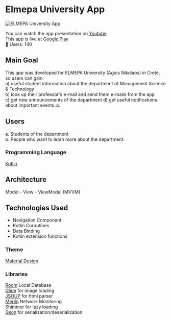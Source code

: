 # Elmepa University App

![ELMEPA University App](https://user-images.githubusercontent.com/64270931/98338632-227cbe00-2013-11eb-8283-9ff5ade07f5c.png)

You can watch the app presentation on [Youtube](https://youtu.be/FQGB7BWJGSI). <br/>
This app is live at [Google Play](https://play.google.com/store/apps/details?id=com.stathis.elmepaunivapp) <br/>
🧍 Users: 140

## Main Goal

This app was developed for ELMEPA University (Agios Nikolaos) in Crete, so users can gain:<br/>
a) useful student information about the department of Management Science & Technology <br/>
b) look up their professor's e-mail and send them e-mails from the app <br/>
c) get new announcements of the department
d) get useful notifications about important events 🔜

## Users

a. Students of the department <br/>
b. People who want to learn more about the department.

### Programming Language 

[Kotlin](https://kotlinlang.org/)

## Architecture
Model - View - ViewModel (MVVM)

## Technologies Used
- Navigation Component <br/>
- Kotlin Coroutines <br/>
- Data Binding <br/>
- Kotlin extension functions

### Theme 

[Material Design](https://material.io/)

### Libraries

[Room](https://developer.android.com/topic/libraries/architecture/room) Local Database <br/>
[Glide](https://github.com/bumptech/glide) for image loading<br/>
[JSOUP](https://jsoup.org/) for html parser<br/>
[Merlin](https://github.com/novoda/merlin) Network Monitoring <br/>
[Shimmer](https://github.com/facebook/shimmer-android) for lazy loading <br/>
[Gson](https://github.com/google/gson) for serialization/deserialization
